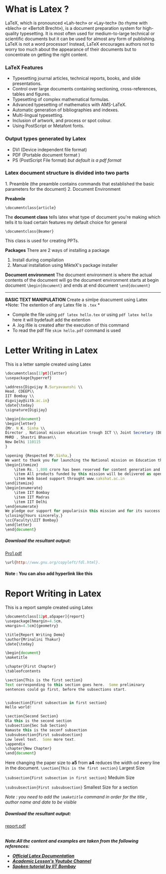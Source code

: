<h1>What is Latex ?</h1>

LaTeX, which is pronounced «Lah-tech» or «Lay-tech» (to rhyme with «blech» or «Bertolt Brecht»),
is a document preparation system for high-quality typesetting. It is most often used for medium-to-large technical or 
scientific documents but it can be used for almost any form of publishing.
LaTeX is not a word processor! Instead, LaTeX encourages authors not to worry too much about the appearance of their documents 
but to concentrate on getting the right content.

<h3>LaTeX Features</h3>

- Typesetting journal articles, technical reports, books, and slide presentations.
- Control over large documents containing sectioning, cross-references, tables and figures.
- Typesetting of complex mathematical formulas.
- Advanced typesetting of mathematics with AMS-LaTeX.
- Automatic generation of bibliographies and indexes.
- Multi-lingual typesetting.
- Inclusion of artwork, and process or spot colour.
- Using PostScript or Metafont fonts.

<h3>Output types generated by Latex</h3>

- DVI (Device independent file format)
- PDF (Portable document format )
- PS  (PostScript File format)
*but default is a pdf format*

<h3>Latex document structure is divided into two parts</h3>
1. Preamble (the preamble contains commands that established the basic parameters for the document)
2. Document Environment

**Preabmle**

```
\documentclass{article}
```
 The **document class** tells latex what type of document you're making which tells it to load  certain features my default choice for general
 
```
\documentclass{Beamer}
```
This class is used for creating PPTs.

**Packages**
There are 2 ways of installing a package
1. Install during compilation 
2. Manual installation using MikteX's package installer


**Document environment**
The document environment is where the actual contents of the document will go the document environment starts at begin document ```\begin{document}```
and ends at end document ```\end{document}```

<hr>

**BASIC TEXT MANIPULATION**
Create a simlpe doacument using Latex
*Note: The extention of any Latex file is ```.tex``` *
- Compile the file using ```pdf latex hello.tex``` or using  ```pdf latex hello``` here it will bydefault add the extention
- A .log ifile is created after the execution of this command
- To read the pdf file ```skim hello.pdf``` command is used

<h1>Letter Writing in Latex </h1>
This is a letter sample created using Latex

```js
\documentclass[17pt]{letter}
\usepackage{hyperref}

\address{Digvijay R.Suryavaunshi \\
Head, CDEEP\\
IIT Bombay \\
digvijay@iitb.ac.in}
\date{\today}
\signature{Digijay}

\begin{document}
\begin{letter}
{Mr. N K. Sinha \\
Director , National mission education trough ICT \\ Joint Secretary (DL/T)\\
MHRD , Shastri Bhavan\\
New Delhi 110115
}

\opening {Respected Mr.Sinha,}
We want to thank you for launching the National mission on Education through ICT, with an outlay of Rs. 4,600 crore (\$ 1 billion), to improve the levels of education in India. We are delighted by its excellent features:
\begin{itemize}
    \item Rs. 1,800 crore has been reserved for content generation and the rest to establish and connectivity in all 20,000 colleges and 200 univercities.
    \item All products funded by this mission will be delivered as open source.
    \item Web based support throught www.sakshat.ac.in
\end{itemize}
\begin{enumerate}
    \item IIT Bombay
    \item IIT Madras
    \item IIT Delhi
\end{enumerate}
We pledge our support for popularisin this mission and for its success. Regards.
\closing{Yours sincerely,}
\cc{Faculty\\IIT Bombay}
\end{letter}
\end{document}
```

<h5>Download the resultant output: </h5>

[Pro1.pdf](https://github.com/CODEX108/Blogs/files/9300203/Pro1.pdf)


```js
\url{http://www.gnu.org/copyleft/fdl.html}.
```
<h4>Note : You can also add hyperlink like this</h4>

<h1>Report Writing in Latex </h1>
This is a report sample created using Latex

```js
\documentclass[12pt,a5paper]{report}
\usepackage[hmargin=4.5cm,
vmargin=4.5cm]{geometry}

\title{Report Writing Demo}
\author{Mrinalini Thakur}
\date{\today}

\begin{document}
\maketitle

\chapter{First Chapter}
\tableofcontents

\section{This is the first section}
Text corresponding to this section goes here.  Some preliminary
sentences could go first, before the subsections start. 


\subsection{First subsection in first section}
Hello world!

\section{Second Section}
Ola this is the second section
\subsection{Sec Sub Section}
Namaste this is the seconf subsection
\subsubsection{First subsubsection}
Low level text.  Some more text.
\appendix
\chapter{New Chapter}
\end{document}
```
Here changing the paper size to **a5** from **a4** reduces the width od every line in the document.
```\section{This is the first section}``` Largest Size

```\subsection{First subsection in first section}``` Meduim Size

```\subsubsection{First subsubsection}``` Smallest Size for a section

*Note : you need to add the ```\maketitle``` command in order for the title , author name and date to be visible*

<h5>Download the resultant output: </h5>

[report.pdf](https://github.com/CODEX108/Blogs/files/9300518/report.pdf)




<br>
<b><i>Note:All the content and examples are taken from the following references:  <i><b><br>
 <ul>
  <li> <a href = "https://www.latex-project.org/" >Official Latex Documentation</a><br></li>
<li> <a href = "https://www.youtube.com/watch?v=fCzF5gDy60g&t=2113s">Academic Lesson's Youtube Channel</a><br></li>
<li> <a href ="https://spoken-tutorial.org/">Spoken tutorial by IIT Bombay</a></li>
 </ul>
 
 
